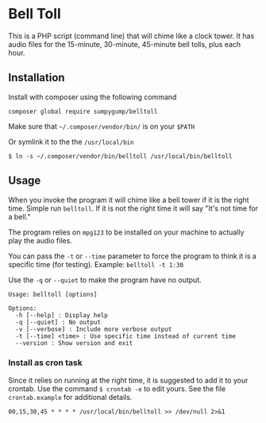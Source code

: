 # Bell Toll

This is a PHP script (command line) that will chime like a clock tower. It has audio files for the 15-minute, 30-minute, 45-minute bell tolls, plus each hour.

## Installation

Install with composer using the following command

```
composer global require sumpygump/belltoll
```

Make sure that `~/.composer/vendor/bin/` is on your `$PATH`

Or symlink it to the the `/usr/local/bin`

```
$ ln -s ~/.composer/vendor/bin/belltoll /usr/local/bin/belltoll
```

## Usage

When you invoke the program it will chime like a bell tower if it is the right time. Simple run `belltoll`. If it is not the right time it will say "It's not time for a bell."

The program relies on `mpg123` to be installed on your machine to actually play the audio files.

You can pass the `-t` or `--time` parameter to force the program to think it is a specific time (for testing). Example: `belltoll -t 1:30`

Use the `-q` or `--quiet` to make the program have no output.

```
Usage: belltoll [options]

Options:
  -h [--help] : Display help
  -q [--quiet] : No output
  -v [--verbose] : Include more verbose output
  -t [--time] <time> : Use specific time instead of current time
  --version : Show version and exit
```

### Install as cron task

Since it relies on running at the right time, it is suggested to add it to your crontab. Use the command `$ crontab -e` to edit yours. See the file `crontab.example` for additional details.

```
00,15,30,45 * * * * /usr/local/bin/belltoll >> /dev/null 2>&1
```
